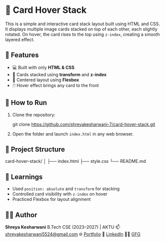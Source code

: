 # 🎴 Card Hover Stack

This is a simple and interactive card stack layout built using HTML and CSS. It displays multiple image cards stacked on top of each other, each slightly rotated. On hover, the card rises to the top using `z-index`, creating a smooth layered effect.

## 🔧 Features

- 💻 Built with only **HTML & CSS**
- 🔄 Cards stacked using **transform** and **z-index**
- 🎯 Centered layout using **Flexbox**
- 🖱️ Hover effect brings any card to the front

## 🚀 How to Run

1. Clone the repository:
 
   git clone https://github.com/shreyakesharwani-7/card-hover-stack.git

2. Open the folder and launch `index.html` in any web browser.

## 📁 Project Structure

card-hover-stack/
│
├── index.html
├── style.css
└── README.md

## 📌 Learnings

* Used `position: absolute` and `transform` for stacking
* Controlled card visibility with `z-index` on hover
* Practiced Flexbox for layout alignment

## 🙋‍♀️ Author

**Shreya Kesharwani**
B.Tech CSE (2023–2027) | AKTU
📫 [shreyakesharwani5524@gmail.com](mailto:shreyakesharwani5524@gmail.com)
🌐 [Portfolio](https://github.com/shreyakesharwani-7)
💼 [LinkedIn](https://www.linkedin.com/in/shreyakesharwani70/)
👨‍💻 [GFG](https://www.geeksforgeeks.org/user/shreyakesharwani/)
